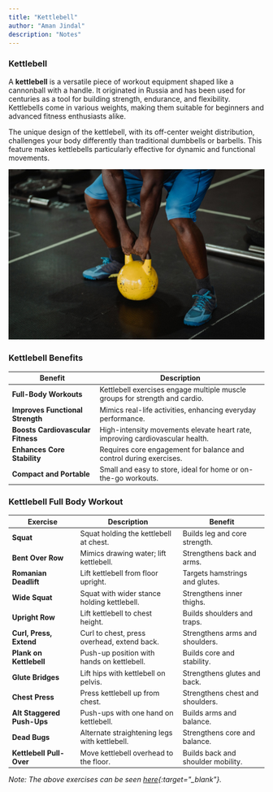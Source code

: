 ```yaml
---
title: "Kettlebell"
author: "Aman Jindal"
description: "Notes"
---
```


### Kettlebell

A **kettlebell** is a versatile piece of workout equipment shaped like a cannonball with a handle. It originated in Russia and has been used for centuries as a tool for building strength, endurance, and flexibility. Kettlebells come in various weights, making them suitable for beginners and advanced fitness enthusiasts alike.

The unique design of the kettlebell, with its off-center weight distribution, challenges your body differently than traditional dumbbells or barbells. This feature makes kettlebells particularly effective for dynamic and functional movements.

![Kettlebell](./Images/Fitness/Kettlebell.jpeg)

### Kettlebell Benefits

| **Benefit**               | **Description**                                                                 |
|---------------------------|---------------------------------------------------------------------------------|
| **Full-Body Workouts**     | Kettlebell exercises engage multiple muscle groups for strength and cardio.     |
| **Improves Functional Strength** | Mimics real-life activities, enhancing everyday performance.                  |
| **Boosts Cardiovascular Fitness** | High-intensity movements elevate heart rate, improving cardiovascular health. |
| **Enhances Core Stability** | Requires core engagement for balance and control during exercises.              |
| **Compact and Portable**   | Small and easy to store, ideal for home or on-the-go workouts.                  |

### Kettlebell Full Body Workout

| **Exercise**               | **Description**                           | **Benefit**                        |
|----------------------------|-------------------------------------------|------------------------------------|
| **Squat**                  | Squat holding the kettlebell at chest.    | Builds leg and core strength.      |
| **Bent Over Row**          | Mimics drawing water; lift kettlebell.    | Strengthens back and arms.         |
| **Romanian Deadlift**      | Lift kettlebell from floor upright.       | Targets hamstrings and glutes.     |
| **Wide Squat**             | Squat with wider stance holding kettlebell.| Strengthens inner thighs.          |
| **Upright Row**            | Lift kettlebell to chest height.          | Builds shoulders and traps.        |
| **Curl, Press, Extend**    | Curl to chest, press overhead, extend back.| Strengthens arms and shoulders.    |
| **Plank on Kettlebell**    | Push-up position with hands on kettlebell.| Builds core and stability.         |
| **Glute Bridges**          | Lift hips with kettlebell on pelvis.      | Strengthens glutes and back.       |
| **Chest Press**            | Press kettlebell up from chest.           | Strengthens chest and shoulders.   |
| **Alt Staggered Push-Ups** | Push-ups with one hand on kettlebell.     | Builds arms and balance.           |
| **Dead Bugs**              | Alternate straightening legs with kettlebell.| Strengthens core and balance.      |
| **Kettlebell Pull-Over**   | Move kettlebell overhead to the floor.    | Builds back and shoulder mobility. |

*Note: The above exercises can be seen [here](https://youtu.be/stx7PYeoMao){:target="_blank"}.*



